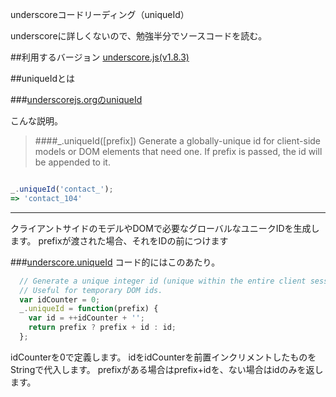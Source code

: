 underscoreコードリーディング（uniqueId）

underscoreに詳しくないので、勉強半分でソースコードを読む。



##利用するバージョン
[underscore.js(v1.8.3)](https://github.com/jashkenas/underscore/tree/1.8.3)


##uniqueIdとは


###[underscorejs.orgのuniqueId](http://underscorejs.org/#uniqueId)

こんな説明。
>####_.uniqueId([prefix]) 
>Generate a globally-unique id for client-side models or DOM elements that need one.
>If prefix is passed, the id will be appended to it.


```javascript

_.uniqueId('contact_');
=> 'contact_104'

```

------------- 
クライアントサイドのモデルやDOMで必要なグローバルなユニークIDを生成します。
prefixが渡された場合、それをIDの前につけます

###[underscore.uniqueId](https://github.com/jashkenas/underscore/blob/1.8.3/underscore.js#L1373)
コード的にはこのあたり。

```javascript
  // Generate a unique integer id (unique within the entire client session).
  // Useful for temporary DOM ids.
  var idCounter = 0;
  _.uniqueId = function(prefix) {
    var id = ++idCounter + '';
    return prefix ? prefix + id : id;
  };
```
idCounterを0で定義します。
idをidCounterを前置インクリメントしたものをStringで代入します。
prefixがある場合はprefix+idを、ない場合はidのみを返します。
